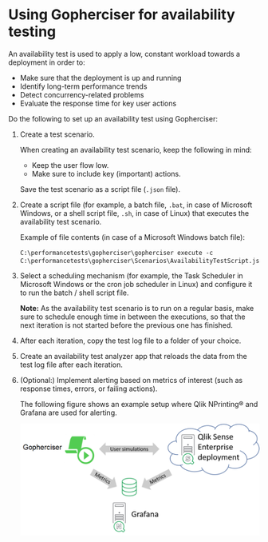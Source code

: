 # Using Gopherciser for availability testing

An availability test is used to apply a low, constant workload towards a deployment in order to:
* Make sure that the deployment is up and running
* Identify long-term performance trends
* Detect concurrency-related problems
* Evaluate the response time for key user actions

Do the following to set up an availability test using Gopherciser:

1. Create a test scenario.

   When creating an availability test scenario, keep the following in mind:
   * Keep the user flow low.
   * Make sure to include key (important) actions.
  
   Save the test scenario as a script file (`.json` file).  

2. Create a script file (for example, a batch file, `.bat`, in case of Microsoft Windows, or a shell script file, `.sh`, in case of Linux) that executes the availability test scenario.

   Example of file contents (in case of a Microsoft Windows batch file):
   ```
   C:\performancetests\gopherciser\gopherciser execute -c C:\performancetests\gopherciser\Scenarios\AvailabilityTestScript.json
   ```
  
3. Select a scheduling mechanism (for example, the Task Scheduler in Microsoft Windows or the cron job scheduler in Linux) and configure it to run the batch / shell script file.

   **Note:** As the availability test scenario is to run on a regular basis, make sure to schedule enough time in between the executions, so that the next iteration is not started before the previous one has finished.

4. After each iteration, copy the test log file to a folder of your choice.

5. Create an availability test analyzer app that reloads the data from the test log file after each iteration.

6. (Optional:) Implement alerting based on metrics of interest (such as response times, errors, or failing actions).

   The following figure shows an example setup where Qlik NPrinting® and Grafana are used for alerting.

   ![Availability testing](images/availability-testing.png)